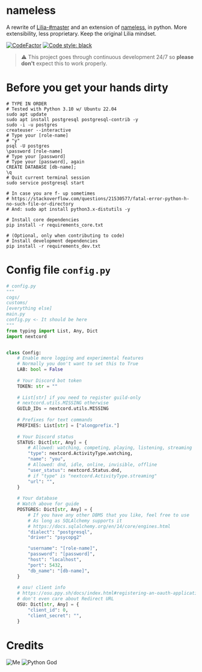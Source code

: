 # nameless

A rewrite of [Lilia-#master](https://github.com/Lilia-Workshop/Lilia/tree/master) and an extension of [nameless](https://github.com/FoxeiZ/nameless), in python. More extensibility, less proprietary. Keep the original Lilia mindset.

[![CodeFactor](https://www.codefactor.io/repository/github/lilia-workshop/lilia/badge/new)](https://www.codefactor.io/repository/github/lilia-workshop/lilia/overview/new)
[![Code style: black](https://img.shields.io/badge/code%20style-black-000000.svg)](https://github.com/psf/black)

> ⚠️ This project goes through continuous development 24/7 so **please don't** expect this to work properly.

# Before you get your hands dirty

```shell
# TYPE IN ORDER
# Tested with Python 3.10 w/ Ubuntu 22.04
sudo apt update
sudo apt install postgresql postgresql-contrib -y
sudo -i -u postgres
createuser --interactive
# Type your [role-name]
# "y"
psql -U postgres
\password [role-name]
# Type your [password]
# Type your [password], again
CREATE DATABASE [db-name];
\q
# Quit current terminal session
sudo service postgresql start

# In case you are f- up sometimes
# https://stackoverflow.com/questions/21530577/fatal-error-python-h-no-such-file-or-directory
# And: sudo apt install python3.x-distutils -y

# Install core dependencies
pip install -r requirements_core.txt

# (Optional, only when contributing to code)
# Install development dependencies
pip install -r requirements_dev.txt 
```

# Config file `config.py`

```python
# config.py
"""
cogs/
customs/
[everything else]
main.py
config.py <- It should be here
"""
from typing import List, Any, Dict
import nextcord


class Config:
    # Enable more logging and experimental features
    # Normally you don't want to set this to True
    LAB: bool = False
    
    # Your Discord bot token
    TOKEN: str = ""
    
    # List[str] if you need to register guild-only
    # nextcord.utils.MISSING otherwise
    GUILD_IDs = nextcord.utils.MISSING
    
    # Prefixes for text commands
    PREFIXES: List[str] = ["alongprefix."]
    
    # Your Discord status
    STATUS: Dict[str, Any] = {
        # Allowed: watching, competing, playing, listening, streaming
        "type": nextcord.ActivityType.watching,
        "name": "you",
        # Allowed: dnd, idle, online, invisible, offline
        "user_status": nextcord.Status.dnd,
        # if "type" is "nextcord.ActivityType.streaming"
        "url": "",
    }
    
    # Your database
    # Watch above for guide
    POSTGRES: Dict[str, Any] = {
        # If you have any other DBMS that you like, feel free to use
        # As long as SQLAlchemy supports it
        # https://docs.sqlalchemy.org/en/14/core/engines.html
        "dialect": "postgresql",
        "driver": "psycopg2"

        "username": "[role-name]",
        "password": "[password]",
        "host": "localhost",
        "port": 5432,
        "db_name": "[db-name]",
    }
    
    # osu! client info
    # https://osu.ppy.sh/docs/index.html#registering-an-oauth-application
    # don't even care about Redirect URL
    OSU: Dict[str, Any] = {
        "client_id": 0,
        "client_secret": "",
    }
```

# Credits
![Me](https://img.shields.io/badge/%E2%9D%A4%EF%B8%8FMade%20with%20love%20by-Swyrin%237193-red?style=for-the-badge&logo=discord)
![Python God](https://img.shields.io/badge/Python%20God-C%C3%A1o%20trong%20s%C3%A1ng%238029-blue?style=for-the-badge&logo=python)